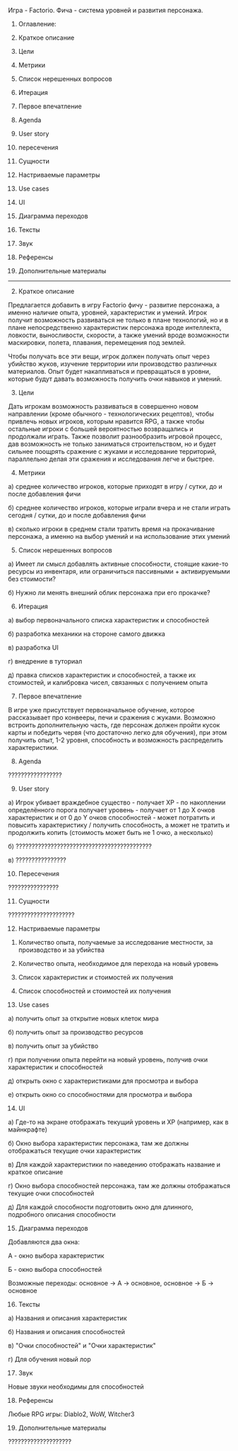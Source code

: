 Игра - Factorio. Фича - система уровней и развития персонажа.

1. Оглавление:

2. Краткое описание

3. Цели

4. Метрики

5. Список нерешенных вопросов

6. Итерация

7. Первое впечатление

8. Agenda

9. User story

10. пересечения

11. Сущности

12. Настриваемые параметры

13. Use cases

14. UI

15. Диаграмма переходов

16. Тексты

17. Звук

18. Референсы

19. Дополнительные материалы

------------------------------------------

2. Краткое описание

Предлагается добавить в игру Factorio фичу - развитие персонажа, а именно наличие опыта, уровней, характеристик и умений. Игрок получит возможность развиваться не только в плане технологий,
но и в плане непосредственно характеристик персонажа вроде интеллекта, ловкости, выносливости, скорости, а также умений вроде возможности маскировки, полета, плавания, перемещения под землей.

Чтобы получать все эти вещи, игрок должен получать опыт через убийство жуков, изучение территории или производство различных материалов. Опыт будет накапливаться и превращаться в уровни, которые
будут давать возможность получить очки навыков и умений.

3. Цели

Дать игрокам возможность развиваться в совершенно новом направлении (кроме обычного - технологических рецептов), чтобы привлечь новых игроков, которым нравится RPG, а также чтобы остальные игроки
с большей вероятностью возвращались и продолжали играть. Также позволит разнообразить игровой процесс, дав возможность не только заниматься строительством, но и будет сильнее поощрять сражение с
жуками и исследование территорий, параллельно делая эти сражения и исследования легче и быстрее.

4. Метрики

а) среднее количество игроков, которые приходят в игру / сутки, до и после добавления фичи

б) среднее количество игроков, которые играли вчера и не стали играть сегодня / сутки, до и после добавления фичи

в) сколько игроки в среднем стали тратить время на прокачивание персонажа, а именно на выбор умений и на использование этих умений

5. Список нерешенных вопросов

а) Имеет ли смысл добавлять активные способности, стоящие какие-то ресурсы из инвентаря, или ограничиться пассивными + активируемыми без стоимости?

б) Нужно ли менять внешний облик персонажа при его прокачке?

6. Итерация

а) выбор первоначального списка характеристик и способностей

б) разработка механики на стороне самого движка

в) разработка UI

г) внедрение в туториал

д) правка списков характеристик и способностей, а также их стоимостей, и калибровка чисел, связанных с получением опыта

7. Первое впечатление

В игре уже присутствует первоначальное обучение, которое рассказывает про конвееры, печи и сражения с жуками. Возможно встроить дополнительную часть, где персонаж должен пройти кусок карты
и победить червя (что достаточно легко для обучения), при этом получить опыт, 1-2 уровня, способность и возможность распределить характеристики. 

8. Agenda

?????????????????

9. User story

а) Игрок убивает враждебное существо - получает XP - по накоплении определённого порога получает уровень - получает от 1 до X очков характеристик и от 0 до Y очков способностей - может
потратить и повысить характеристику / получить способность, а может не тратить и продолжить копить (стоимость может быть не 1 очко, а несколько)

б) ???????????????????????????????????????????

в) ????????????????

10. Пересечения

????????????????

11. Сущности

?????????????????????

12. Настриваемые параметры

1) Количество опыта, получаемые за исследование местности, за производство и за убийства

2) Количество опыта, необходимое для перехода на новый уровень

3) Список характеристик и стоимостей их получения

4) Список способностей и стоимостей их получения

13. Use cases

а) получить опыт за открытие новых клеток мира

б) получить опыт за производство ресурсов

в) получить опыт за убийство

г) при получении опыта перейти на новый уровень, получив очки характеристик и способностей

д) открыть окно с характеристиками для просмотра и выбора

е) открыть окно со способностями для просмотра и выбора

14. UI

а) Где-то на экране отображать текущий уровень и XP (например, как в майнкрафте)

б) Окно выбора характеристик персонажа, там же должны отображаться текущие очки характеристик

в) Для каждой характеристики по наведению отображать название  и краткое описание

г) Окно выбора способностей персонажа, там же должны отображаться текущие очки способностей

д) Для каждой способности подготовить окно для длинного, подробного описания способности

15. Диаграмма переходов

Добавляются два окна:

А - окно выбора характеристик

Б - окно выбора способностей

Возможные переходы: основное -> А -> основное, основное -> Б -> основное

16. Тексты

а) Названия и описания характеристик

б) Названия и описания способностей

в) "Очки способностей" и "Очки характеристик"

г) Для обучения новый лор

17. Звук

Новые звуки необходимы для способностей

18. Референсы

Любые RPG игры: Diablo2, WoW, Witcher3

19. Дополнительные материалы

????????????????????
